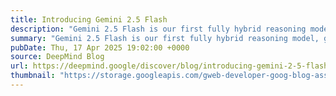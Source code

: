 ```yaml
---
title: Introducing Gemini 2.5 Flash
description: "Gemini 2.5 Flash is our first fully hybrid reasoning model, giving developers the ability to turn thinking on or off."
summary: "Gemini 2.5 Flash is our first fully hybrid reasoning model, giving developers the ability to turn thinking on or off."
pubDate: Thu, 17 Apr 2025 19:02:00 +0000
source: DeepMind Blog
url: https://deepmind.google/discover/blog/introducing-gemini-2-5-flash/
thumbnail: "https://storage.googleapis.com/gweb-developer-goog-blog-assets/images/Gemini-2-5-Flash-ai.dev.2e16d0ba.fill-1200x600.png"
---
```


